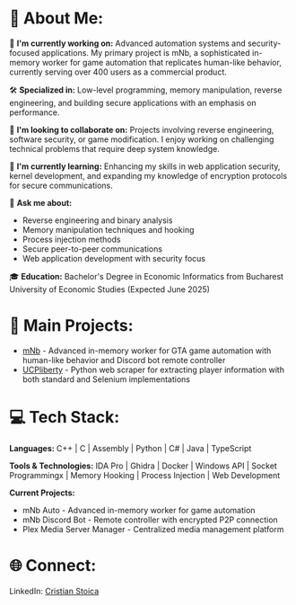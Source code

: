# 💫 About Me:

🚀 **I'm currently working on:** Advanced automation systems and security-focused applications. My primary project is mNb, a sophisticated in-memory worker for game automation that replicates human-like behavior, currently serving over 400 users as a commercial product.

🛠️ **Specialized in:** Low-level programming, memory manipulation, reverse engineering, and building secure applications with an emphasis on performance.

🤝 **I'm looking to collaborate on:** Projects involving reverse engineering, software security, or game modification. I enjoy working on challenging technical problems that require deep system knowledge.

🌱 **I'm currently learning:** Enhancing my skills in web application security, kernel development, and expanding my knowledge of encryption protocols for secure communications.

💬 **Ask me about:**
- Reverse engineering and binary analysis
- Memory manipulation techniques and hooking
- Process injection methods
- Secure peer-to-peer communications
- Web application development with security focus

🎓 **Education:** Bachelor's Degree in Economic Informatics from Bucharest University of Economic Studies (Expected June 2025)

# 🚀 Main Projects:
- [mNb](https://github.com/Cristian0711/MNBRecode) - Advanced in-memory worker for GTA game automation with human-like behavior and Discord bot remote controller
- [UCPliberty](https://github.com/Cristian0711/ucpliberty) - Python web scraper for extracting player information with both standard and Selenium implementations

# 💻 Tech Stack:
**Languages:** C++ | C | Assembly | Python | C# | Java | TypeScript

**Tools & Technologies:** IDA Pro | Ghidra | Docker | Windows API | Socket Programmingx | Memory Hooking | Process Injection | Web Development

**Current Projects:**
- mNb Auto - Advanced in-memory worker for game automation
- mNb Discord Bot - Remote controller with encrypted P2P connection
- Plex Media Server Manager - Centralized media management platform

# 🌐 Connect:
LinkedIn: [Cristian Stoica](https://www.linkedin.com/in/cristian-stoica-608b02212/)
